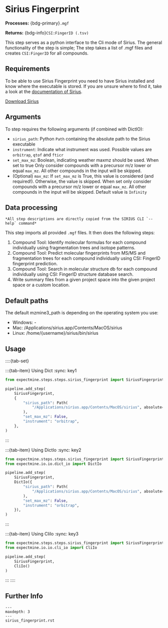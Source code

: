 # Sirius Fingerprint
**Processes:** {bdg-primary}`.mgf`

**Returns:** {bdg-info}`CSI:FingerID (.tsv)`

This step serves as a python interface to the Cli mode of Sirius. The 
general functionality of the step is simple; The step takes a list of .mgf 
files and creates `CSI:FingerID` for all compounds.

## Requirements
To be able to use Sirius Fingerprint you need to have Sirius installed and 
know where the executable is stored. If you are unsure where to find it, take
a look at the [documentation of Sirius](https://boecker-lab.github.io/docs.sirius.github.io/install/).

[Download Sirius](https://bio.informatik.uni-jena.de/software/sirius/)
## Arguments
To step requires the following arguments (if combined with DictIO):
- `sirius_path`: Python `Path` containing the absolute path to the Sirius 
  executable
- `instrument`: Indicate what instrument was used. Possible values are 
  `orbitrap`, `qtof` and `fticr`
- `set_max_mz`: Boolean, indicating weather maxmz should be used. When set 
  to true Only consider compounds with a precursor m/z lower or equal `max_mz`. 
  All other compounds in the input will be skipped.
- (Optional) `max_mz`: If `set_max_mz` is True, this value is considered 
  (and required!). Otherwise, the value is skipped. When set only consider 
  compounds with a precursor m/z lower or equal `max_mz`. All other 
  compounds in the input will be skipped. Default value is `Infinity`

## Data processing
```{note}
*All step descriptions are directly copied from the SIRIUS CLI `--help` command*
```
This step imports all provided `.mgf` files. It then does the following 
steps:
1. Compound Tool: Identify molecular formulas for each compound individually 
   using fragmentation trees and isotope patterns.
2. Compound Tool: Predict molecular fingerprints from MS/MS and 
   fragmentation trees for each compound individually using CSI: FingerID 
   fingerprint prediction.
3. Compound Tool: Search in molecular structure db for each compound 
   individually using CSI: FingerID structure database search.
4. Write summary files from a given project space into the given project 
   space or a custom location.


## Default paths
The default mzmine3_path is depending on the operating system you use:
- Windows: -
- Mac: /Applications/sirius.app/Contents/MacOS/sirius
- Linux: /home/{username}/sirius/bin/sirius

## Usage
::::{tab-set}

:::{tab-item} Using Dict
:sync: key1
```python
from expectmine.steps.steps.sirius_fingerprint import SiriusFingerprint

pipeline.add_step(
    SiriusFingerprint,
    {
        "sirius_path": Path(
            "/Applications/sirius.app/Contents/MacOS/sirius", absolute=True
        ),
        "set_max_mz": False,
        "instrument": "orbitrap",
    },
)
```
:::

:::{tab-item} Using DictIo
:sync: key2

```python
from expectmine.steps.steps.sirius_fingerprint import SiriusFingerprint
from expectmine.io.io.dict_io import DictIo

pipeline.add_step(
    SiriusFingerprint,
    DictIo({
        "sirius_path": Path(
            "/Applications/sirius.app/Contents/MacOS/sirius", absolute=True
        ),
        "set_max_mz": False,
        "instrument": "orbitrap",
    }),
)
```
:::

:::{tab-item} Using CliIo
:sync: key3

```python
from expectmine.steps.steps.sirius_fingerprint import SiriusFingerprint
from expectmine.io.io.cli_io import CliIo

pipeline.add_step(
    SiriusFingerprint,
    CliIo()
)
```
:::
::::

## Further Info
```{toctree}
---
maxdepth: 3
---
sirius_fingerprint.rst
```
